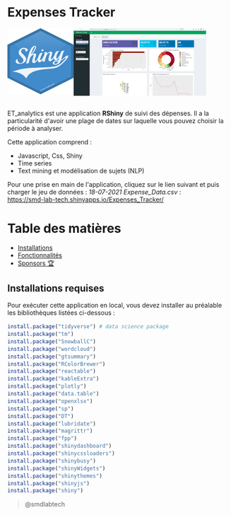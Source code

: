 # Expenses Tracker  
<p align="left"> 
    <a href="https://shiny.posit.co/">
        <img width="150" height="150" src="assets/img/logo_shiny.png" align="left"></img>
    </a>
    <a href="https://smd-lab-tech.shinyapps.io/Expenses_Tracker/">
        <img width="300" src="assets/img/expenses_tracker_overview.JPG" align="center"></img>
    </a>
</p>

<!-- Commentaires:  Le signe <br> : permet de faire un saut de ligne -->
<br>
ET_analytics est une application <strong>RShiny</strong> de suivi des dépenses. Il a la particularité d'avoir une plage de dates sur laquelle vous pouvez choisir la période à analyser. 

Cette application comprend :    
- Javascript, Css, Shiny
- Time series
- Text mining et modélisation de sujets (NLP)  

Pour une prise en main de l'application, cliquez sur le lien suivant et puis charger le jeu de données : *18-07-2021 Expense_Data.csv* :  
https://smd-lab-tech.shinyapps.io/Expenses_Tracker/

# Table des matières 
- [Installations](#install)
- [Fonctionnalités](#features)
- [Sponsors 🏆](#sponsors)

<h2 id="install">Installations requises</h2>

Pour exécuter cette application en local, vous devez installer au préalable les bibliothèques listées ci-dessous :

```r
install.package("tidyverse") # data science package
install.package("tm")
install.package("SnowballC")
install.package("wordcloud")
install.package("gtsummary")
install.package("RColorBrewer")
install.package("reactable")
install.package("kableExtra")
install.package("plotly")
install.package("data.table")
install.package("openxlsx")                
install.package("sp")
install.package("DT")
install.package("lubridate")
install.package("magrittr")
install.package("fpp")
install.package("shinydashboard")
install.package("shinycssloaders")
install.package("shinybusy")
install.package("shinyWidgets")
install.package("shinythemes")
install.package("shinyjs")
install.package("shiny")
```

> @smdlabtech




